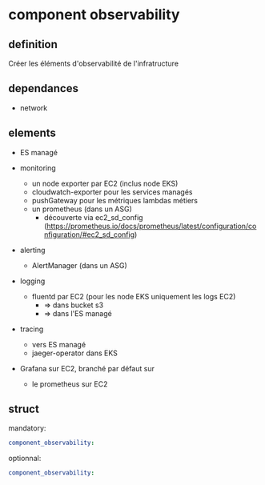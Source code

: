 # component observability

## definition

Créer les éléments d'observabilité de l'infratructure

## dependances

- network

## elements

- ES managé

- monitoring
  - un node exporter par EC2 (inclus node EKS)
  - cloudwatch-exporter pour les services managés
  - pushGateway pour les métriques lambdas métiers
  - un prometheus (dans un ASG)
    - découverte via ec2_sd_config (https://prometheus.io/docs/prometheus/latest/configuration/configuration/#ec2_sd_config)
- alerting
  - AlertManager (dans un ASG)
- logging
  - fluentd par EC2 (pour les node EKS uniquement les logs EC2)
    - => dans bucket s3
    - => dans l'ES managé
- tracing
  - vers ES managé
  - jaeger-operator dans EKS

- Grafana sur EC2, branché par défaut sur
  - le prometheus sur EC2

## struct

mandatory:

```yaml
component_observability:
```

optionnal:

```yaml
component_observability:
```
